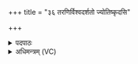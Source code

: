 +++
title = "३६ तरणिर्विश्वदर्शतो ज्योतिष्कृदसि"

+++
<details><summary>पदपाठः</summary>

त॒रणिः॑। वि॒श्वद॑र्शत॒ इति॑ वि॒श्वऽद॑र्शतः। ज्यो॒ति॒ष्कृत्। ज्यो॒तिः॒कृदिति॑ ज्योतिः॒ऽकृत्। अ॒सि॒। सू॒र्य्य॒। विश्व॑म्। आ। भा॒सि॒। रो॒च॒नम्। ३६।
</details>

<details><summary>अधिमन्त्रम् (VC)</summary>

- सूर्यो देवता
- प्रस्कण्व ऋषिः
- निचृद्गायत्री
- षड्जः
</details>